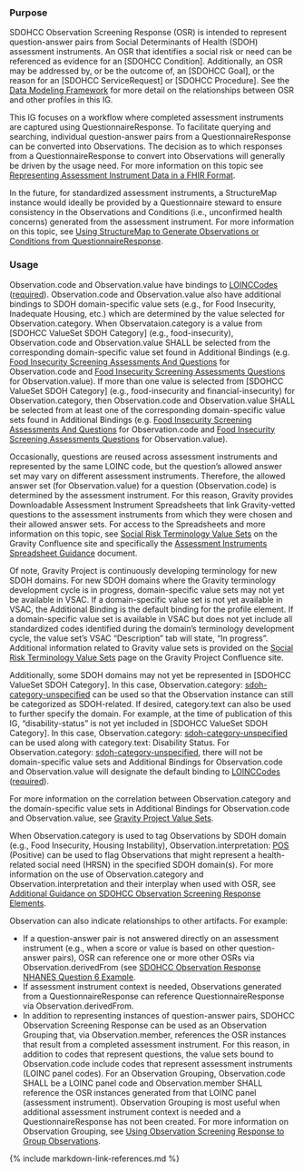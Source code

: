 ### Purpose

SDOHCC Observation Screening Response (OSR) is intended to represent question-answer pairs from Social Determinants of Health (SDOH) assessment instruments. An OSR that identifies a social risk or need can be referenced as evidence for an [SDOHCC Condition]. Additionally, an OSR may be addressed by, or be the outcome of, an [SDOHCC Goal], or the reason for an [SDOHCC ServiceRequest] or [SDOHCC Procedure]. See the [Data Modeling Framework](sdoh_clinical_care_scope.html#data-modeling-framework) for more detail on the relationships between OSR and other profiles in this IG.

This IG focuses on a workflow where completed assessment instruments are captured using QuestionnaireResponse. To facilitate querying and searching, individual question-answer pairs from a QuestionnaireResponse can be converted into Observations. The decision as to which responses from a QuestionnaireResponse to convert into Observations will generally be driven by the usage need. For more information on this topic see [Representing Assessment Instrument Data in a FHIR Format](assessment_instrument_support.html#representing-assessment-instrument-data-in-a-fhir-format).

In the future, for standardized assessment instruments, a StructureMap instance would ideally be provided by a Questionnaire steward to ensure consistency in the Observations and Conditions (i.e., unconfirmed health concerns) generated from the assessment instrument. For more information on this topic, see [Using StructureMap to Generate Observations or Conditions from QuestionnaireResponse](assessment_instrument_support.html#using-structuremap-to-generate-observations-or-conditions-from-questionnaireresponse).

### Usage

Observation.code and Observation.value have bindings to [LOINCCodes]({{site.data.fhir.path}}valueset-observation-codes.html) ([required]({{site.data.fhir.path}}terminologies.html#required)). Observation.code and Observation.value also have additional bindings to SDOH domain-specific value sets (e.g., for Food Insecurity, Inadequate Housing, etc.) which are determined by the value selected for Observation.category. When Observataion.category is a value from [SDOHCC ValueSet SDOH Category] (e.g., food-insecurity),  Observation.code and Observation.value SHALL be selected from the corresponding domain-specific value set found in Additional Bindings (e.g. [Food Insecurity Screening Assessments And Questions](https://vsac.nlm.nih.gov/valueset/2.16.840.1.113762.1.4.1247.194/expansion/Latest) for Observation.code and [Food Insecurity Screening Assessments Questions](https://vsac.nlm.nih.gov/valueset/2.16.840.1.113762.1.4.1196.3484/expansion/Latest) for Observation.value). If more than one value is selected from [SDOHCC ValueSet SDOH Category] (e.g., food-insecurity and financial-insecurity) for Observation.category, then Observation.code and Observation.value SHALL be selected from at least one of the corresponding domain-specific value sets found in Additional Bindings (e.g. [Food Insecurity Screening Assessments And Questions](https://vsac.nlm.nih.gov/valueset/2.16.840.1.113762.1.4.1247.194/expansion/Latest) for Observation.code and [Food Insecurity Screening Assessments Questions](https://vsac.nlm.nih.gov/valueset/2.16.840.1.113762.1.4.1196.3484/expansion/Latest) for Observation.value).

Occasionally, questions are reused across assessment instruments and represented by the same LOINC code, but the question’s allowed answer set may vary on different assessment instruments. Therefore, the allowed answer set (for Observation.value) for a question (Observation.code) is determined by the assessment instrument. For this reason, Gravity provides Downloadable Assessment Instrument Spreadsheets that link Gravity-vetted questions to the assessment instruments from which they were chosen and their allowed answer sets. For access to the Spreadsheets and more information on this topic, see [Social Risk Terminology Value Sets](https://confluence.hl7.org/display/GRAV/Social+Risk+Terminology+Value+Sets) on the Gravity Confluence site and specifically the [Assessment Instruments Spreadsheet Guidance](https://confluence.hl7.org/display/GRAV/Social+Risk+Terminology+Value+Sets?preview=/97463504/161062739/Assessment_Instruments_Spreadsheet_Guidance_V1.pdf) document.

Of note, Gravity Project is continuously developing terminology for new SDOH domains. For new SDOH domains where the Gravity terminology development cycle is in progress, domain-specific value sets may not yet be available in VSAC. If a domain-specific value set is not yet available in VSAC, the Additional Binding is the default binding for the profile element. If a domain-specific value set is available in VSAC but does not yet include all standardized codes identified during the domain’s terminology development cycle, the value set’s VSAC “Description” tab will state, “In progress”. Additional information related to Gravity value sets is provided on the [Social Risk Terminology Value Sets](https://confluence.hl7.org/display/GRAV/Social+Risk+Terminology+Value+Sets) page on the Gravity Project Confluence site. 

Additionally, some SDOH domains may not yet be represented in [SDOHCC ValueSet SDOH Category]. In this case, Observation.category: [sdoh-category-unspecified](CodeSystem-SDOHCC-CodeSystemTemporaryCodes.html#SDOHCC-CodeSystemTemporaryCodes-sdoh-category-unspecified) can be used so that the Observation instance can still be categorized as SDOH-related. If desired, category.text can also be used to further specify the domain. For example, at the time of publication of this IG, “disability-status” is not yet included in [SDOHCC ValueSet SDOH Category]. In this case, Observation.category: [sdoh-category-unspecified](CodeSystem-SDOHCC-CodeSystemTemporaryCodes.html#SDOHCC-CodeSystemTemporaryCodes-sdoh-category-unspecified) can be used along with category.text: Disability Status. For Observation.category: [sdoh-category-unspecified](CodeSystem-SDOHCC-CodeSystemTemporaryCodes.html#SDOHCC-CodeSystemTemporaryCodes-sdoh-category-unspecified), there will not be domain-specific value sets and Additional Bindings for Observation.code and Observation.value will designate the default binding to [LOINCCodes]({{site.data.fhir.path}}valueset-observation-codes.html) ([required]({{site.data.fhir.path}}terminologies.html#required)). 

For more information on the correlation between Observation.category and the domain-specific value sets in Additional Bindings for Observation.code and Observation.value, see [Gravity Project Value Sets](gravity_terminology.html#gravity-project-value-sets).

When Observation.category is used to tag Observations by SDOH domain (e.g., Food Insecurity, Housing Instability), Observation.interpretation: [POS](https://hl7.org/fhir/R4/v3/ObservationInterpretation/cs.html#v3-ObservationInterpretation-POS) (Positive) can be used to flag Observations that might represent a health-related social need (HRSN) in the specified SDOH domain(s). For more information on the use of Observation.category and Observation.interpretation and their interplay when used with OSR, see [Additional Guidance on SDOHCC Observation Screening Response Elements](assessment_instrument_support.html#additional-guidance-on-sdohcc-observation-screening-response-elements). 

Observation can also indicate relationships to other artifacts. For example:

* If a question-answer pair is not answered directly on an assessment instrument (e.g., when a score or value is based on other question-answer pairs), OSR can reference one or more other OSRs via Observation.derivedFrom (see [SDOHCC Observation Response NHANES Question 6 Example](artifacts.html#social-connection-and-isolation-panel-nhanes-examples).
* If assessment instrument context is needed, Observations generated from a QuestionnaireResponse can reference QuestionnaireResponse via Observation.derivedFrom. 
* In addition to representing instances of question-answer pairs, SDOHCC Observation Screening Response can be used as an Observation Grouping that, via Observation.member, references the OSR instances that result from a completed assessment instrument. For this reason, in addition to codes that represent questions, the value sets bound to Observation.code include codes that represent assessment instruments (LOINC panel codes). For an Observation Grouping, Observation.code SHALL be a LOINC panel code and Observation.member SHALL reference the OSR instances generated from that LOINC panel (assessment instrument). Observation Grouping is most useful when additional assessment instrument context is needed and a QuestionnaireResponse has not been created. For more information on Observation Grouping, see [Using Observation Screening Response to Group Observations](assessment_instrument_support.html#using-observation-screening-response-to-group-observations).




{% include markdown-link-references.md %}